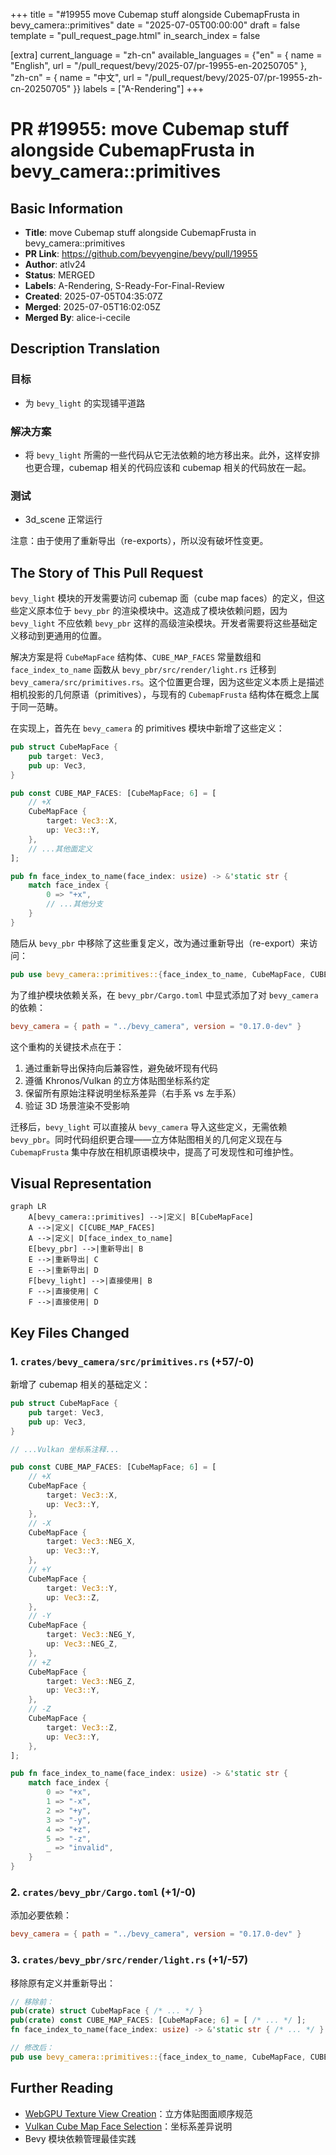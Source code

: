 +++
title = "#19955 move Cubemap stuff alongside CubemapFrusta in bevy_camera::primitives"
date = "2025-07-05T00:00:00"
draft = false
template = "pull_request_page.html"
in_search_index = false

[extra]
current_language = "zh-cn"
available_languages = {"en" = { name = "English", url = "/pull_request/bevy/2025-07/pr-19955-en-20250705" }, "zh-cn" = { name = "中文", url = "/pull_request/bevy/2025-07/pr-19955-zh-cn-20250705" }}
labels = ["A-Rendering"]
+++

# PR #19955: move Cubemap stuff alongside CubemapFrusta in bevy_camera::primitives

## Basic Information
- **Title**: move Cubemap stuff alongside CubemapFrusta in bevy_camera::primitives
- **PR Link**: https://github.com/bevyengine/bevy/pull/19955
- **Author**: atlv24
- **Status**: MERGED
- **Labels**: A-Rendering, S-Ready-For-Final-Review
- **Created**: 2025-07-05T04:35:07Z
- **Merged**: 2025-07-05T16:02:05Z
- **Merged By**: alice-i-cecile

## Description Translation
### 目标
- 为 `bevy_light` 的实现铺平道路

### 解决方案
- 将 `bevy_light` 所需的一些代码从它无法依赖的地方移出来。此外，这样安排也更合理，cubemap 相关的代码应该和 cubemap 相关的代码放在一起。

### 测试
- 3d_scene 正常运行

注意：由于使用了重新导出（re-exports），所以没有破坏性变更。

## The Story of This Pull Request

`bevy_light` 模块的开发需要访问 cubemap 面（cube map faces）的定义，但这些定义原本位于 `bevy_pbr` 的渲染模块中。这造成了模块依赖问题，因为 `bevy_light` 不应依赖 `bevy_pbr` 这样的高级渲染模块。开发者需要将这些基础定义移动到更通用的位置。

解决方案是将 `CubeMapFace` 结构体、`CUBE_MAP_FACES` 常量数组和 `face_index_to_name` 函数从 `bevy_pbr/src/render/light.rs` 迁移到 `bevy_camera/src/primitives.rs`。这个位置更合理，因为这些定义本质上是描述相机投影的几何原语（primitives），与现有的 `CubemapFrusta` 结构体在概念上属于同一范畴。

在实现上，首先在 `bevy_camera` 的 primitives 模块中新增了这些定义：
```rust
pub struct CubeMapFace {
    pub target: Vec3,
    pub up: Vec3,
}

pub const CUBE_MAP_FACES: [CubeMapFace; 6] = [
    // +X
    CubeMapFace {
        target: Vec3::X,
        up: Vec3::Y,
    },
    // ...其他面定义
];

pub fn face_index_to_name(face_index: usize) -> &'static str {
    match face_index {
        0 => "+x",
        // ...其他分支
    }
}
```

随后从 `bevy_pbr` 中移除了这些重复定义，改为通过重新导出（re-export）来访问：
```rust
pub use bevy_camera::primitives::{face_index_to_name, CubeMapFace, CUBE_MAP_FACES};
```

为了维护模块依赖关系，在 `bevy_pbr/Cargo.toml` 中显式添加了对 `bevy_camera` 的依赖：
```toml
bevy_camera = { path = "../bevy_camera", version = "0.17.0-dev" }
```

这个重构的关键技术点在于：
1. 通过重新导出保持向后兼容性，避免破坏现有代码
2. 遵循 Khronos/Vulkan 的立方体贴图坐标系约定
3. 保留所有原始注释说明坐标系差异（右手系 vs 左手系）
4. 验证 3D 场景渲染不受影响

迁移后，`bevy_light` 可以直接从 `bevy_camera` 导入这些定义，无需依赖 `bevy_pbr`。同时代码组织更合理——立方体贴图相关的几何定义现在与 `CubemapFrusta` 集中存放在相机原语模块中，提高了可发现性和可维护性。

## Visual Representation

```mermaid
graph LR
    A[bevy_camera::primitives] -->|定义| B[CubeMapFace]
    A -->|定义| C[CUBE_MAP_FACES]
    A -->|定义| D[face_index_to_name]
    E[bevy_pbr] -->|重新导出| B
    E -->|重新导出| C
    E -->|重新导出| D
    F[bevy_light] -->|直接使用| B
    F -->|直接使用| C
    F -->|直接使用| D
```

## Key Files Changed

### 1. `crates/bevy_camera/src/primitives.rs` (+57/-0)
新增了 cubemap 相关的基础定义：
```rust
pub struct CubeMapFace {
    pub target: Vec3,
    pub up: Vec3,
}

// ...Vulkan 坐标系注释...

pub const CUBE_MAP_FACES: [CubeMapFace; 6] = [
    // +X
    CubeMapFace {
        target: Vec3::X,
        up: Vec3::Y,
    },
    // -X
    CubeMapFace {
        target: Vec3::NEG_X,
        up: Vec3::Y,
    },
    // +Y
    CubeMapFace {
        target: Vec3::Y,
        up: Vec3::Z,
    },
    // -Y
    CubeMapFace {
        target: Vec3::NEG_Y,
        up: Vec3::NEG_Z,
    },
    // +Z
    CubeMapFace {
        target: Vec3::NEG_Z,
        up: Vec3::Y,
    },
    // -Z
    CubeMapFace {
        target: Vec3::Z,
        up: Vec3::Y,
    },
];

pub fn face_index_to_name(face_index: usize) -> &'static str {
    match face_index {
        0 => "+x",
        1 => "-x",
        2 => "+y",
        3 => "-y",
        4 => "+z",
        5 => "-z",
        _ => "invalid",
    }
}
```

### 2. `crates/bevy_pbr/Cargo.toml` (+1/-0)
添加必要依赖：
```toml
bevy_camera = { path = "../bevy_camera", version = "0.17.0-dev" }
```

### 3. `crates/bevy_pbr/src/render/light.rs` (+1/-57)
移除原有定义并重新导出：
```rust
// 移除前：
pub(crate) struct CubeMapFace { /* ... */ }
pub(crate) const CUBE_MAP_FACES: [CubeMapFace; 6] = [ /* ... */ ];
fn face_index_to_name(face_index: usize) -> &'static str { /* ... */ }

// 修改后：
pub use bevy_camera::primitives::{face_index_to_name, CubeMapFace, CUBE_MAP_FACES};
```

## Further Reading
- [WebGPU Texture View Creation](https://www.w3.org/TR/webgpu/#texture-view-creation)：立方体贴图面顺序规范
- [Vulkan Cube Map Face Selection](https://registry.khronos.org/vulkan/specs/1.2/html/chap16.html#_cube_map_face_selection)：坐标系差异说明
- Bevy 模块依赖管理最佳实践